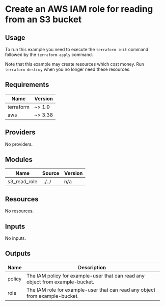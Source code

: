 # Create an AWS IAM role for reading from an S3 bucket #

## Usage ##

To run this example you need to execute the `terraform init` command
followed by the `terraform apply` command.

Note that this example may create resources which cost money. Run
`terraform destroy` when you no longer need these resources.

## Requirements ##

| Name | Version |
|------|---------|
| terraform | ~> 1.0 |
| aws | ~> 3.38 |

## Providers ##

No providers.

## Modules ##

| Name | Source | Version |
|------|--------|---------|
| s3\_read\_role | ../../ | n/a |

## Resources ##

No resources.

## Inputs ##

No inputs.

## Outputs ##

| Name | Description |
|------|-------------|
| policy | The IAM policy for example-user that can read any object from example-bucket. |
| role | The IAM role for example-user that can read any object from example-bucket. |
